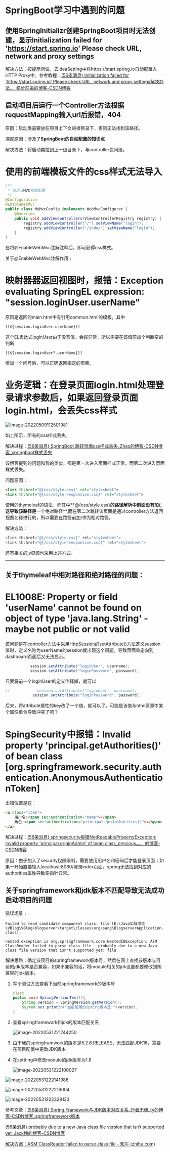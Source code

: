 # SpringBoot学习中遇到的问题

## 使用SpringInitializr创建SpringBoot项目时无法创建，显示Initialization failed for 'https://start.spring.io' Please check URL, network and proxy settings

解决方法：按提示所说，去ideaSetting中将https://start.spring.io自动配置入HTTP Proxy中。参考教程：[(56条消息) Initialization failed for 'https://start.spring.io' Please check URL, network and proxy settings解决办法_，稳步前进的博客-CSDN博客](https://blog.csdn.net/qq_42815122/article/details/85551956)

## 启动项目后运行一个Controller方法根据requestMapping输入url后报错，404

原因：启动类需要放在项目上下文的根目录下，否则无法找到该路径。

深度原因：涉及了**SpringBoot的自动配置的知识点**

解决方法：将启动类拉到上一级目录下，与controller包同级。

# 使用的前端模板文件的css样式无法导入

```java
/**
 * 自定义MVC视图配置
 */
@Configuration
@EnableWebMvc
public class MyMvcConfig implements WebMvcConfigurer {
    @Override
    public void addViewControllers(ViewControllerRegistry registry) {
        registry.addViewController("/").setViewName("login");
        registry.addViewController("/index").setViewName("login");
    }
}
```

在将@EnableWebMvc注解注释后，即可获得css样式。

关于@EnableWebMvc注解作用：

# 映射器器返回视图时，报错：Exception evaluating SpringEL expression: "session.loginUser.userName"

原因是返回的main.html中有引用common.html的模板，其中

```xml
[[${session.loginUser.userName}]]
```

这个EL表达式loginUser由于没有值，会报异常，所以需要在该值前加个判断空的判断

```
[[${session.loginUser?.userName}]]
```

增加一个问号后，可以正确返回指定的页面。

# 业务逻辑：在登录页面login.html处理登录请求参数后，如果返回登录页面login.html，会丢失css样式

![image-20220509112501981](C:/Users/lucheng/AppData/Roaming/Typora/typora-user-images/image-20220509112501981.png)

如上所示，所有的css样式丢失。

解决过程：[(56条消息) SpringBoot 跳转页面css样式丢失_Zhac的博客-CSDN博客_springboot样式丢失](https://blog.csdn.net/zhaihao1996/article/details/104792643)

该博客提到的问题和我的类似，都是第一次进入页面样式正常，而第二次进入页面样式丢失。

问题原因：

```xml
<link th:href="@{css/style.css}" rel="stylesheet">
<link th:href="@{css/style-responsive.css}" rel="stylesheet">
```

使用的thymeleaf的语法，而其中**@{css/style.css}**的路径解析中前面没有加/,这导致该路径是**一个绝对路径**,而在第二次跳转该页面是通过controller方法返回视图名称进行的，所以需要在路径前加/作为相对路径。

解决方法：

```java
<link th:href="@{/css/style.css}" rel="stylesheet">
<link th:href="@{/css/style-responsive.css}" rel="stylesheet">
```

还有相关的js资源也采用上述方式。

---

## 关于thymeleaf中相对路径和绝对路径的问题：

# EL1008E: Property or field 'userName' cannot be found on object of type 'java.lang.String' - maybe not public or not valid

该问题是在controller方法中采用HttpSession的setAttribute()方法定义session值时，定义名称为userName的session就出现这个问题。导致页面重定向到dashboard页面后又无法显示。

```java
           session.setAttribute("loginUser", username);
           session.setAttribute("loginPassword", password);
```

只要将前一个loginUser的定义注释掉，就可以

```java
//            session.setAttribute("loginUser", username);
            session.setAttribute("loginPassword", password);
```

后来，将attribute属性的key改了一个值，就可以了。可能是该值与html资源中某个属性重合导致冲突了吧？

# SpingSecurity中报错：Invalid property 'principal.getAuthorities()' of bean class [org.springframework.security.authentication.AnonymousAuthenticationToken]

出错位置是在：

```html
<a class="item">
    用户名:<span sec:authentication="name"></span>
    角色:<span sec:authentication="principal.getAuthorities()"></span>
</a>
```

解决过程：[(56条消息) springsecurity报错NotReadablePropertyException: Invalid property 'principal.originAdmin' of bean class_precious。。。的博客-CSDN博客](https://blog.csdn.net/qq_43308851/article/details/105225722)

原因：由于加入了security权限限制，需要使用用户名和密码后才能登录页面；如果一开始直接输入localhost:8080/登录index页面，spring无法找到对应的authorities属性导致空指针异常。

## 关于springframework和jdk版本不匹配导致无法成功启动项目的问题

错误场景：

`Failed to read candidate component class: file [E:\Java实战项目\VBlog\VBlog\blogserver\target\classes\org\sang\BlogserverApplication.class];`

`nested exception is org.springframework.core.NestedIOException: ASM ClassReader failed to parse class file - probably due to a new Java class file version that isn't supported yet: file`

解决思路：确定该项目的springframework版本号，然后在网上查找该版本与目前的jdk版本是否兼容，如果不兼容的话，将module相关的jdk设置都要修改到所兼容的jdk版本。

1. 写个测试方法查看下当前springframework的版本号

   ```java
   @Test
   public void SpringVersionTest(){
       String version = SpringVersion.getVersion();
       System.out.println("当前使用的Spring版本是:"+version);
   }
   ```

2. 查看springframework和jdk的版本匹配关系

   ![image-20220531221744250](C:/Users/lucheng/AppData/Roaming/Typora/typora-user-images/image-20220531221744250.png)

3. 由于我的springframwork的版本是5.2.6.RELEASE，无法匹配JDK16，需要在项目配置中更改JDK版本

4. 在settting中修改module的jdk版本为1.8

   ![image-20220531222100027](C:/Users/lucheng/AppData/Roaming/Typora/typora-user-images/image-20220531222100027.png)

![image-20220531222141988](C:/Users/lucheng/AppData/Roaming/Typora/typora-user-images/image-20220531222141988.png)

![image-20220531222216004](C:/Users/lucheng/AppData/Roaming/Typora/typora-user-images/image-20220531222216004.png)

![image-20220531222329133](C:/Users/lucheng/AppData/Roaming/Typora/typora-user-images/image-20220531222329133.png)

参考文章：[(56条消息) Spring Framework与JDK版本对应关系_行者无疆_ty的博客-CSDN博客_springframework版本](https://blog.csdn.net/a321123b/article/details/123568578)

[(56条消息) probably due to a new Java class file version that isn‘t supported yet_Jack魏的博客-CSDN博客](https://blog.csdn.net/WeiHao0240/article/details/109326902)

[解决方案：ASM ClassReader failed to parse class file - 知乎 (zhihu.com)](https://zhuanlan.zhihu.com/p/359578389)

